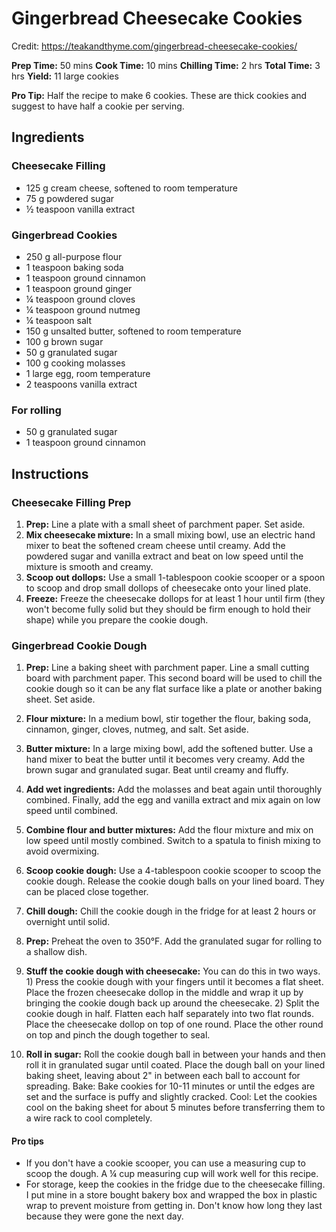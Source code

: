 # Gingerbread Cheesecake Cookies

Credit: <https://teakandthyme.com/gingerbread-cheesecake-cookies/>

**Prep Time:** 50 mins
**Cook Time:** 10 mins
**Chilling Time:** 2 hrs
**Total Time:** 3 hrs
**Yield:** 11 large cookies

**Pro Tip:** Half the recipe to make 6 cookies. These are thick cookies and suggest to have half a cookie per serving.

## Ingredients

### Cheesecake Filling

- 125 g cream cheese, softened to room temperature
- 75 g powdered sugar
- ½ teaspoon vanilla extract

### Gingerbread Cookies

- 250 g all-purpose flour
- 1 teaspoon baking soda
- 1 teaspoon ground cinnamon
- 1 teaspoon ground ginger
- ¼ teaspoon ground cloves
- ¼ teaspoon ground nutmeg
- ¼ teaspoon salt
- 150 g unsalted butter, softened to room temperature
- 100 g brown sugar
- 50 g granulated sugar
- 100 g cooking molasses
- 1 large egg, room temperature
- 2 teaspoons vanilla extract

### For rolling

- 50 g granulated sugar
- 1 teaspoon ground cinnamon

## Instructions

### Cheesecake Filling Prep

1. **Prep:** Line a plate with a small sheet of parchment paper. Set aside.
2. **Mix cheesecake mixture:** In a small mixing bowl, use an electric hand mixer to beat the softened cream cheese until creamy. Add the powdered sugar and vanilla extract and beat on low speed until the mixture is smooth and creamy.
3. **Scoop out dollops:** Use a small 1-tablespoon cookie scooper or a spoon to scoop and drop small dollops of cheesecake onto your lined plate.
4. **Freeze:** Freeze the cheesecake dollops for at least 1 hour until firm (they won't become fully solid but they should be firm enough to hold their shape) while you prepare the cookie dough.

### Gingerbread Cookie Dough

1. **Prep:** Line a baking sheet with parchment paper. Line a small cutting board with parchment paper. This second board will be used to chill the cookie dough so it can be any flat surface like a plate or another baking sheet. Set aside.
2. **Flour mixture:** In a medium bowl, stir together the flour, baking soda, cinnamon, ginger, cloves, nutmeg, and salt. Set aside.
3. **Butter mixture:** In a large mixing bowl, add the softened butter. Use a hand mixer to beat the butter until it becomes very creamy. Add the brown sugar and granulated sugar. Beat until creamy and fluffy.

4. **Add wet ingredients:** Add the molasses and beat again until thoroughly combined. Finally, add the egg and vanilla extract and mix again on low speed until combined.
5. **Combine flour and butter mixtures:** Add the flour mixture and mix on low speed until mostly combined. Switch to a spatula to finish mixing to avoid overmixing.
6. **Scoop cookie dough:** Use a 4-tablespoon cookie scooper to scoop the cookie dough. Release the cookie dough balls on your lined board. They can be placed close together.
7. **Chill dough:** Chill the cookie dough in the fridge for at least 2 hours or overnight until solid.
8. **Prep:** Preheat the oven to 350°F. Add the granulated sugar for rolling to a shallow dish.
9. **Stuff the cookie dough with cheesecake:** You can do this in two ways. 1) Press the cookie dough with your fingers until it becomes a flat sheet. Place the frozen cheesecake dollop in the middle and wrap it up by bringing the cookie dough back up around the cheesecake. 2) Split the cookie dough in half. Flatten each half separately into two flat rounds. Place the cheesecake dollop on top of one round. Place the other round on top and pinch the dough together to seal.

10. **Roll in sugar:** Roll the cookie dough ball in between your hands and then roll it in granulated sugar until coated. Place the dough ball on your lined baking sheet, leaving about 2" in between each ball to account for spreading.
Bake: Bake cookies for 10-11 minutes or until the edges are set and the surface is puffy and slightly cracked.
Cool: Let the cookies cool on the baking sheet for about 5 minutes before transferring them to a wire rack to cool completely.

#### Pro tips

- If you don't have a cookie scooper, you can use a measuring cup to scoop the dough. A ¼ cup measuring cup will work well for this recipe.
- For storage, keep the cookies in the fridge due to the cheesecake filling. I put mine in a store bought bakery box and wrapped the box in plastic wrap to prevent moisture from getting in. Don't know how long they last because they were gone the next day.

